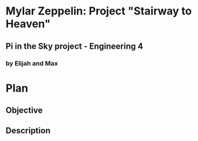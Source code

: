 # Mylar Zeppelin: Project "Stairway to Heaven"
## Pi in the Sky project - Engineering 4
### by Elijah and Max

# Plan

## Objective

## Description


